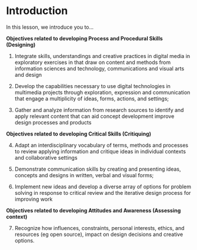 # Introduction

In this lesson, we introduce you to...
 
**Objectives related to developing Process and Procedural Skills (Designing)**

1) Integrate skills, understandings and creative practices in digital media in exploratory exercises in that draw on content and methods from information sciences and technology, communications and visual arts and design

2) Develop the capabilities necessary to use digital technologies in multimedia projects through exploration, expression and communication that engage a multiplicity of ideas, forms, actions, and settings;

3) Gather and analyze information from research sources to identify and apply relevant content that can aid concept development improve design processes and products
 
**Objectives related to developing Critical Skills (Critiquing)**

4) Adapt an interdisciplinary vocabulary of terms, methods and processes to review applying information and critique ideas in individual contexts and collaborative settings

5) Demonstrate communication skills by creating and presenting ideas, concepts and designs in written, verbal and visual forms;

6) Implement new ideas and develop a diverse array of options for problem solving in response to critical review and the iterative design process for improving work
 
**Objectives related to developing Attitudes and Awareness (Assessing context)**

7) Recognize how influences, constraints, personal interests, ethics, and resources (eg open source), impact on design decisions and creative options.